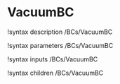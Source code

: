 <!-- MOOSE Documentation Stub: Remove this when content is added. -->

# VacuumBC

!syntax description /BCs/VacuumBC

!syntax parameters /BCs/VacuumBC

!syntax inputs /BCs/VacuumBC

!syntax children /BCs/VacuumBC
